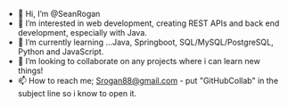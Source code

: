 - 👋 Hi, I’m @SeanRogan
- 👀 I’m interested in web development, creating REST APIs and back end development, especially with Java.
- 🌱 I’m currently learning ...Java, Springboot, SQL/MySQL/PostgreSQL, Python and JavaScript.
- 💞️ I’m looking to collaborate on any projects where i can learn new things!
- 📫 How to reach me; Srogan88@gmail.com - put "GitHubCollab" in the subject line so i know to open it.

<!---
SeanRogan/SeanRogan is a ✨ special ✨ repository because its `README.md` (this file) appears on your GitHub profile.
You can click the Preview link to take a look at your changes.
--->
